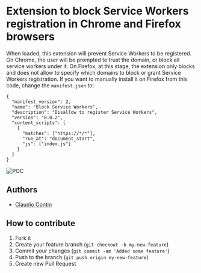 Extension to block Service Workers registration in Chrome and Firefox browsers
=========

When loaded, this extension will prevent Service Workers to be registered.
On Chrome, the user will be prompted to trust the domain, or block all service workers under it.
On Firefox, at this stage, the extension only blocks and does not allow to specify which domains to block or grant Service Workers registration.
If you want to manually install it on Firefox from this code, change the `manifest.json` to:
```
{
  "manifest_version": 2,
  "name": "Block Service Workers",
  "description": "Disallow to register Service Workers",
  "version": "0.0.2",
  "content_scripts": [
    {
      "matches": ["https://*/*"],
      "run_at": "document_start",
      "js": ["index.js"]
    }
  ]
}
```

![POC](https://raw.githubusercontent.com/clod81/block_service_workers/master/poc.png)

## Authors ##

  * [Claudio Contin](http://github.com/clod81)

## How to contribute

1. Fork it
2. Create your feature branch (`git checkout -b my-new-feature`)
3. Commit your changes (`git commit -am 'Added some feature'`)
4. Push to the branch (`git push origin my-new-feature`)
5. Create new Pull Request
